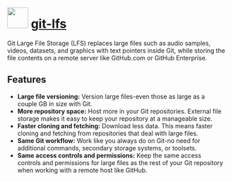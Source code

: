 # <img src="https://cdn.jsdelivr.net/gh/chocolatey/chocolatey-coreteampackages@e4982c6e79743c6da967833471a94d7b64c11464/icons/git-lfs.png" width="48" height="48"/> [git-lfs](https://chocolatey.org/packages/git-lfs)


Git Large File Storage (LFS) replaces large files such as audio samples, videos, datasets, and graphics with text pointers inside Git, while storing the file contents on a remote server like GitHub.com or GitHub Enterprise.

## Features

* **Large file versioning:** Version large files-even those as large as a couple GB in size with Git.
* **More repository space:** Host more in your Git repositories. External file storage makes it easy to keep your repository at a manageable size.
* **Faster cloning and fetching:** Download less data. This means faster cloning and fetching from repositories that deal with large files.
* **Same Git workflow:** Work like you always do on Git-no need for additional commands, secondary storage systems, or toolsets.
* **Same access controls and permissions:** Keep the same access controls and permissions for large files as the rest of your Git repository when working with a remote host like GitHub.

